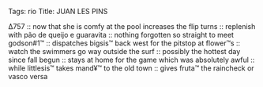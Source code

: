Tags: rio
Title: JUAN LES PINS
  
∆757 :: now that she is comfy at the pool increases the flip turns :: replenish with pão de queijo e guaravita :: nothing forgotten so straight to meet godson#1™ :: dispatches bigsis™ back west for the pitstop at flower™s :: watch the swimmers go way outside the surf :: possibly the hottest day since fall begun :: stays at home for the game which was absolutely awful :: while littlesis™ takes mand¥™ to the old town :: gives fruta™ the raincheck or vasco versa  
